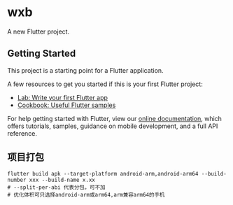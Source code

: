 # wxb

A new Flutter project.

## Getting Started

This project is a starting point for a Flutter application.

A few resources to get you started if this is your first Flutter project:

- [Lab: Write your first Flutter app](https://flutter.dev/docs/get-started/codelab)
- [Cookbook: Useful Flutter samples](https://flutter.dev/docs/cookbook)

For help getting started with Flutter, view our
[online documentation](https://flutter.dev/docs), which offers tutorials,
samples, guidance on mobile development, and a full API reference.

## 项目打包

```shell
flutter build apk --target-platform android-arm,android-arm64 --build-number xxx --build-name x.xx
# --split-per-abi 代表分包，可不加
# 优化体积可只选择android-arm或arm64,arm兼容arm64的手机
```
